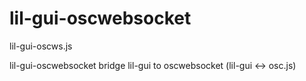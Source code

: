 # lil-gui-oscwebsocket

lil-gui-oscws.js

lil-gui-oscwebsocket bridge lil-gui to oscwebsocket (lil-gui &lt;-> osc.js)

